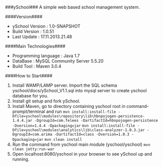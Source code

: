 ###ySchool###
A simple web based school management system.

####Version####

* ySchool Version : 1.0-SNAPSHOT
* Build Version   : 1.0.51
* Last Update     : 17.11.2013.21.48

####Main Technologies####

* Programming language    : Java 1.7
* DataBase                : MySQL Community Server 5.5.20
* Build Tool              : Maven 3.0.4


####How to Start####

1. Install WAMP/LAMP server.
   Import the SQL schema yschool/docs/ySchool_V1.1.sql into mysql server to create yschool database for you.
2. Install git setup and fork ySchool.
3. Install Maven, go to directory containing yschool root in command-prompt/terminal and run
   ```mvn install:install-file -Dfile=yschool\modules\repository\lib\hbnpojogen-persistence-1.4.4.jar -DgroupId=com.felees -DartifactId=hbnpojogen-persistence -Dversion=1.4.4 -Dpackaging=jar```
   ```mvn install:install-file -Dfile=yschool\modules\analytics\lib\class-analyzer-1.0.3.jar -DgroupId=com.arima -DartifactId=class -Dversion=1.0.3 -Dpackaging=jar```
   ```mvn clean install```
4. Run the command from yschool main module (yschool/yschool)
   ```mvn clean jetty:run-war``` 
5. Open localhost:8080/yschool in your browser to see ySchool up and running.
